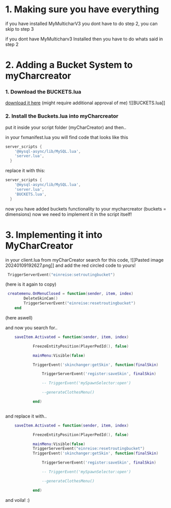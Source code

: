 
# 1. Making sure you have everything

if you have installed MyMulticharV3 you dont have to do step 2, you can skip to step 3

if you dont have MyMulticharv3 Installed then you have to do whats said in step 2

# 2. Adding a Bucket System to myCharcreator

### 1. Download the BUCKETS.lua
[download it here](https://drive.google.com/file/d/1GDWGnFXEDRkA6j55jMJVxzwBT7hO3Y9F/view?usp=drive_link)
(might require additional approval of me)
![[BUCKETS.lua]]
### 2. Install the Buckets.lua into myCharcreator
put it inside your script folder (myCharCreator) 
and then..

in your fxmanifest.lua you will find code that looks like this
```lua
server_scripts {
    '@mysql-async/lib/MySQL.lua',
    'server.lua',
  }
```

replace it with this:
```lua
server_scripts {
    '@mysql-async/lib/MySQL.lua',
    'server.lua',
	'BUCKETS.lua',
  }
```

now you have added buckets functionality to your mycharcreator
(buckets = dimensions) now we need to implement it in the script itself!

# 3. Implementing it into MyCharCreator

in your client.lua from myCharCreator search for this code,
![[Pasted image 20240109192627.png]]
and add the red circled code to yours!
```lua
 TriggerServerEvent("einreise:setroutingbucket")
```
(here is it again to copy)
```lua
 createmenu.OnMenuClosed = function(sender, item, index)
		DeleteSkinCam()
        TriggerServerEvent("einreise:resetroutingbucket")
    end
```
(here aswell)


and now you search for..
```lua
    saveItem.Activated = function(sender, item, index)

            FreezeEntityPosition(PlayerPedId(), false)

            mainMenu:Visible(false)

            TriggerEvent('skinchanger:getSkin', function(finalSkin)

                TriggerServerEvent('register:saveSkin', finalSkin)

                -- TriggerEvent('mySpawnSelector:open')

                --generateClothesMenu()

            end)
         
```

and replace it with..
```lua
    saveItem.Activated = function(sender, item, index)

            FreezeEntityPosition(PlayerPedId(), false)

            mainMenu:Visible(false)
			TriggerServerEvent("einreise:resetroutingbucket")
            TriggerEvent('skinchanger:getSkin', function(finalSkin)

                TriggerServerEvent('register:saveSkin', finalSkin)

                -- TriggerEvent('mySpawnSelector:open')

                --generateClothesMenu()

            end)
```

and voila!
:)